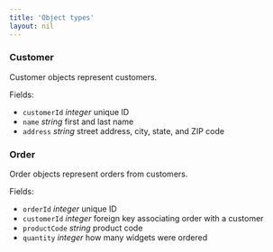 ```yaml
---
title: 'Object types'
layout: nil
---
```


### Customer

Customer objects represent customers.

Fields:

* `customerId` *integer* unique ID
* `name` *string* first and last name
* `address` *string* street address, city, state, and ZIP code

### Order
Order objects represent orders from customers.

Fields:

* `orderId` *integer* unique ID
* `customerId` *integer* foreign key associating order with a customer
* `productCode` *string* product code
* `quantity` *integer* how many widgets were ordered
